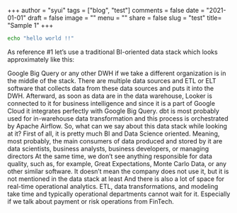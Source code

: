 +++
author = "syui"
tags = ["blog", "test"]
comments = false
date = "2021-01-01"
draft = false
image = ""
menu = ""
share = false
slug = "test"
title= "Sample 1"
+++

```bash
echo "hello world !!"
```

As reference #1 let’s use a traditional BI-oriented data stack which looks approximately like this:

Google Big Query or any other DWH if we take a different organization is in the middle of the stack. There are multiple data sources and ETL or ELT software that collects data from these data sources and puts it into the DWH. 
Afterward, as soon as data are in the data warehouse, Looker is connected to it for business intelligence and since it is a part of Google Cloud it integrates perfectly with Google Big Query.
dbt is most probably used for in-warehouse data transformation and this process is orchestrated by Apache Airflow.
So, what can we say about this data stack while looking at it?
First of all, it is pretty much BI and Data Science oriented. Meaning, most probably, the main consumers of data produced and stored by it are data scientists, business analysts, business developers, or managing directors
At the same time, we don’t see anything responsible for data quality, such as, for example, Great Expectations, Monte Carlo Data, or any other similar software. It doesn’t mean the company does not use it, but it is not mentioned in the data stack at least
And there is also a lot of space for real-time operational analytics. ETL, data transformations, and modeling take time and typically operational departments cannot wait for it. Especially if we talk about payment or risk operations from FinTech.